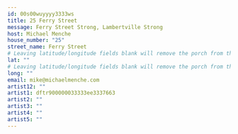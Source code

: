 ```yaml
---
id: 00s00wuyyyy3333ws
title: 25 Ferry Street
message: Ferry Street Strong, Lambertville Strong
host: Michael Menche
house_number: "25"
street_name: Ferry Street
# Leaving latitude/longitude fields blank will remove the porch from the Porchfest map.
lat: ""
# Leaving latitude/longitude fields blank will remove the porch from the Porchfest map.
long: ""
email: mike@michaelmenche.com
artist12: ""
artist1: dftr900000033333ee3337663
artist2: ""
artist3: ""
artist4: ""
artist5: ""
---
```

